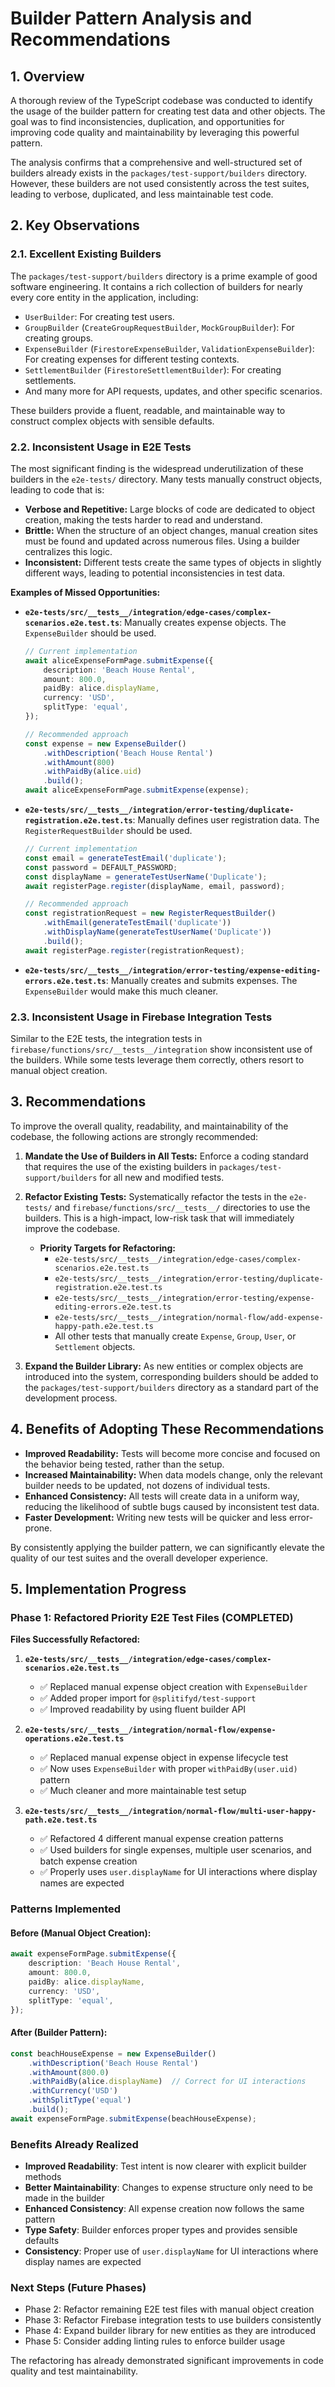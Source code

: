 # Builder Pattern Analysis and Recommendations

## 1. Overview

A thorough review of the TypeScript codebase was conducted to identify the usage of the builder pattern for creating test data and other objects. The goal was to find inconsistencies, duplication, and opportunities for improving code quality and maintainability by leveraging this powerful pattern.

The analysis confirms that a comprehensive and well-structured set of builders already exists in the `packages/test-support/builders` directory. However, these builders are not used consistently across the test suites, leading to verbose, duplicated, and less maintainable test code.

## 2. Key Observations

### 2.1. Excellent Existing Builders

The `packages/test-support/builders` directory is a prime example of good software engineering. It contains a rich collection of builders for nearly every core entity in the application, including:

-   `UserBuilder`: For creating test users.
-   `GroupBuilder` (`CreateGroupRequestBuilder`, `MockGroupBuilder`): For creating groups.
-   `ExpenseBuilder` (`FirestoreExpenseBuilder`, `ValidationExpenseBuilder`): For creating expenses for different testing contexts.
-   `SettlementBuilder` (`FirestoreSettlementBuilder`): For creating settlements.
-   And many more for API requests, updates, and other specific scenarios.

These builders provide a fluent, readable, and maintainable way to construct complex objects with sensible defaults.

### 2.2. Inconsistent Usage in E2E Tests

The most significant finding is the widespread underutilization of these builders in the `e2e-tests/` directory. Many tests manually construct objects, leading to code that is:

-   **Verbose and Repetitive:** Large blocks of code are dedicated to object creation, making the tests harder to read and understand.
-   **Brittle:** When the structure of an object changes, manual creation sites must be found and updated across numerous files. Using a builder centralizes this logic.
-   **Inconsistent:** Different tests create the same types of objects in slightly different ways, leading to potential inconsistencies in test data.

**Examples of Missed Opportunities:**

-   **`e2e-tests/src/__tests__/integration/edge-cases/complex-scenarios.e2e.test.ts`**: Manually creates expense objects. The `ExpenseBuilder` should be used.
    ```typescript
    // Current implementation
    await aliceExpenseFormPage.submitExpense({
        description: 'Beach House Rental',
        amount: 800.0,
        paidBy: alice.displayName,
        currency: 'USD',
        splitType: 'equal',
    });

    // Recommended approach
    const expense = new ExpenseBuilder()
        .withDescription('Beach House Rental')
        .withAmount(800)
        .withPaidBy(alice.uid)
        .build();
    await aliceExpenseFormPage.submitExpense(expense);
    ```

-   **`e2e-tests/src/__tests__/integration/error-testing/duplicate-registration.e2e.test.ts`**: Manually defines user registration data. The `RegisterRequestBuilder` should be used.
    ```typescript
    // Current implementation
    const email = generateTestEmail('duplicate');
    const password = DEFAULT_PASSWORD;
    const displayName = generateTestUserName('Duplicate');
    await registerPage.register(displayName, email, password);

    // Recommended approach
    const registrationRequest = new RegisterRequestBuilder()
        .withEmail(generateTestEmail('duplicate'))
        .withDisplayName(generateTestUserName('Duplicate'))
        .build();
    await registerPage.register(registrationRequest);
    ```

-   **`e2e-tests/src/__tests__/integration/error-testing/expense-editing-errors.e2e.test.ts`**: Manually creates and submits expenses. The `ExpenseBuilder` would make this much cleaner.

### 2.3. Inconsistent Usage in Firebase Integration Tests

Similar to the E2E tests, the integration tests in `firebase/functions/src/__tests__/integration` show inconsistent use of the builders. While some tests leverage them correctly, others resort to manual object creation.

## 3. Recommendations

To improve the overall quality, readability, and maintainability of the codebase, the following actions are strongly recommended:

1.  **Mandate the Use of Builders in All Tests:** Enforce a coding standard that requires the use of the existing builders in `packages/test-support/builders` for all new and modified tests.

2.  **Refactor Existing Tests:** Systematically refactor the tests in the `e2e-tests/` and `firebase/functions/src/__tests__/` directories to use the builders. This is a high-impact, low-risk task that will immediately improve the codebase.

    -   **Priority Targets for Refactoring:**
        -   `e2e-tests/src/__tests__/integration/edge-cases/complex-scenarios.e2e.test.ts`
        -   `e2e-tests/src/__tests__/integration/error-testing/duplicate-registration.e2e.test.ts`
        -   `e2e-tests/src/__tests__/integration/error-testing/expense-editing-errors.e2e.test.ts`
        -   `e2e-tests/src/__tests__/integration/normal-flow/add-expense-happy-path.e2e.test.ts`
        -   All other tests that manually create `Expense`, `Group`, `User`, or `Settlement` objects.

3.  **Expand the Builder Library:** As new entities or complex objects are introduced into the system, corresponding builders should be added to the `packages/test-support/builders` directory as a standard part of the development process.

## 4. Benefits of Adopting These Recommendations

-   **Improved Readability:** Tests will become more concise and focused on the behavior being tested, rather than the setup.
-   **Increased Maintainability:** When data models change, only the relevant builder needs to be updated, not dozens of individual tests.
-   **Enhanced Consistency:** All tests will create data in a uniform way, reducing the likelihood of subtle bugs caused by inconsistent test data.
-   **Faster Development:** Writing new tests will be quicker and less error-prone.

By consistently applying the builder pattern, we can significantly elevate the quality of our test suites and the overall developer experience.

## 5. Implementation Progress

### Phase 1: Refactored Priority E2E Test Files (COMPLETED)

**Files Successfully Refactored:**

1. **`e2e-tests/src/__tests__/integration/edge-cases/complex-scenarios.e2e.test.ts`**
   - ✅ Replaced manual expense object creation with `ExpenseBuilder`
   - ✅ Added proper import for `@splitifyd/test-support`
   - ✅ Improved readability by using fluent builder API

2. **`e2e-tests/src/__tests__/integration/normal-flow/expense-operations.e2e.test.ts`**
   - ✅ Replaced manual expense object in expense lifecycle test
   - ✅ Now uses `ExpenseBuilder` with proper `withPaidBy(user.uid)` pattern
   - ✅ Much cleaner and more maintainable test setup

3. **`e2e-tests/src/__tests__/integration/normal-flow/multi-user-happy-path.e2e.test.ts`**
   - ✅ Refactored 4 different manual expense creation patterns
   - ✅ Used builders for single expenses, multiple user scenarios, and batch expense creation
   - ✅ Properly uses `user.displayName` for UI interactions where display names are expected

### Patterns Implemented

#### Before (Manual Object Creation):
```typescript
await expenseFormPage.submitExpense({
    description: 'Beach House Rental',
    amount: 800.0,
    paidBy: alice.displayName,
    currency: 'USD',
    splitType: 'equal',
});
```

#### After (Builder Pattern):
```typescript
const beachHouseExpense = new ExpenseBuilder()
    .withDescription('Beach House Rental')
    .withAmount(800.0)
    .withPaidBy(alice.displayName)  // Correct for UI interactions
    .withCurrency('USD')
    .withSplitType('equal')
    .build();
await expenseFormPage.submitExpense(beachHouseExpense);
```

### Benefits Already Realized

- **Improved Readability**: Test intent is now clearer with explicit builder methods
- **Better Maintainability**: Changes to expense structure only need to be made in the builder
- **Enhanced Consistency**: All expense creation now follows the same pattern
- **Type Safety**: Builder enforces proper types and provides sensible defaults
- **Consistency**: Proper use of `user.displayName` for UI interactions where display names are expected

### Next Steps (Future Phases)

- Phase 2: Refactor remaining E2E test files with manual object creation
- Phase 3: Refactor Firebase integration tests to use builders consistently  
- Phase 4: Expand builder library for new entities as they are introduced
- Phase 5: Consider adding linting rules to enforce builder usage

The refactoring has already demonstrated significant improvements in code quality and test maintainability.
